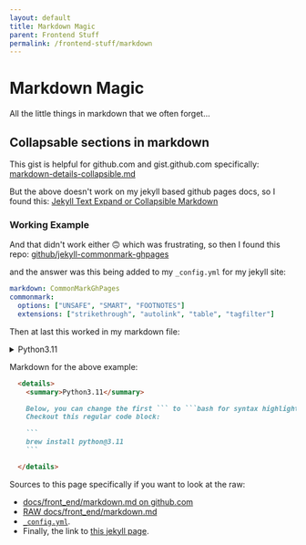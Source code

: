 ```yaml
---
layout: default
title: Markdown Magic
parent: Frontend Stuff
permalink: /frontend-stuff/markdown
---
```


# Markdown Magic
All the little things in markdown that we often forget...

## Collapsable sections in markdown

This gist is helpful for github.com and gist.github.com specifically:
[markdown-details-collapsible.md](https://gist.github.com/pierrejoubert73/902cc94d79424356a8d20be2b382e1ab)

But the above doesn't work on my jekyll based github pages docs, so I found this:
[Jekyll Text Expand or Collapsible Markdown](https://www.tomordonez.com/jekyll-text-expand-collapsible-markdown/)

### Working Example

And that didn't work either 🙃 which was frustrating, so then I found this repo:
[github/jekyll-commonmark-ghpages](https://github.com/github/jekyll-commonmark-ghpages#installation)

and the answer was this being added to my `_config.yml` for my jekyll site:

```yaml
markdown: CommonMarkGhPages
commonmark:
  options: ["UNSAFE", "SMART", "FOOTNOTES"]
  extensions: ["strikethrough", "autolink", "table", "tagfilter"]
```

Then at last this worked in my markdown file:

<details>
  <summary>Python3.11</summary>

  Check out this bash syntax highlighted block:

  ```bash
    brew install python@3.11
  ```

</details>

Markdown for the above example:

```markdown
  <details>
    <summary>Python3.11</summary>

    Below, you can change the first ``` to ```bash for syntax highlighting :)
    Checkout this regular code block:

    ```
    brew install python@3.11
    ```

  </details>
```

Sources to this page specifically if you want to look at the raw:

- [docs/front_end/markdown.md on github.com](https://github.com/jessebot/onboardme/blob/main/docs/front_end/markdown.md)
- [RAW docs/front_end/markdown.md](https://raw.githubusercontent.com/jessebot/onboardme/main/docs/front_end/markdown.md)
- [`_config.yml`](https://github.com/jessebot/onboardme/blob/main/docs/_config.yml#L17).
- Finally, the link to [this jekyll page](https://jessebot.github.io/onboardme/frontend-stuff/markdown).
